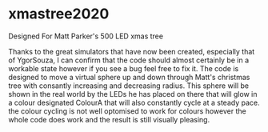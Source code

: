 # xmastree2020
Designed For Matt Parker's 500 LED xmas tree


Thanks to the great simulators that have now been created, especially that of YgorSouza, I can confirm that the code should almost certainly be in a workable state however if you see a bug feel free to fix it. The code is designed to move a virtual sphere up and down through Matt's christmas tree with consantly increasing and decreasing radius. This sphere will be shown in the real world by the LEDs he has placed on there that will glow in a colour designated ColourA that will also constantly cycle at a steady pace. the colour cycling is not well optomised to work for colours however the whole code does work and the result is still visually pleasing.
